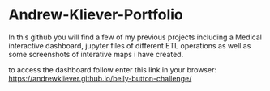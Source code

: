 # Andrew-Kliever-Portfolio
In this github you will find a few of my previous projects including a Medical interactive dashboard, jupyter files of different ETL operations as well as some screenshots of interative maps i have created.

to access the dashboard follow enter this link in your browser: https://andrewkliever.github.io/belly-button-challenge/

